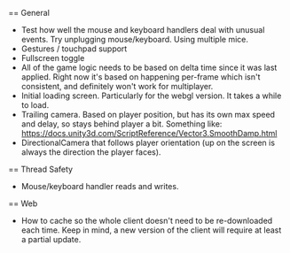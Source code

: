 == General
* Test how well the mouse and keyboard handlers deal with unusual events. 
Try unplugging mouse/keyboard. Using multiple mice.
* Gestures / touchpad support
* Fullscreen toggle
* All of the game logic needs to be based on delta time since it was last applied. Right now it's based on happening 
per-frame which isn't consistent, and definitely won't work for multiplayer.
* Initial loading screen. Particularly for the webgl version. It takes a while to load.
* Trailing camera. Based on player position, but has its own max speed and delay, so stays behind player a bit. Something like: https://docs.unity3d.com/ScriptReference/Vector3.SmoothDamp.html
* DirectionalCamera that follows player orientation (up on the screen is always the direction the player faces).

== Thread Safety
* Mouse/keyboard handler reads and writes.

== Web
* How to cache so the whole client doesn't need to be re-downloaded each time. Keep in mind, a new version of the client will require at least a partial update.

